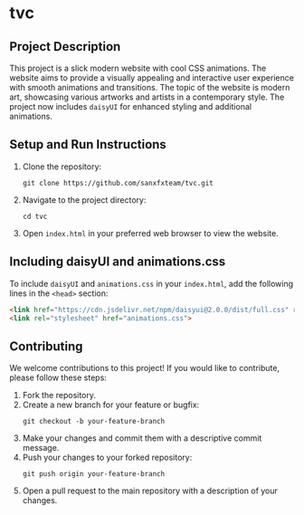 # tvc

## Project Description

This project is a slick modern website with cool CSS animations. The website aims to provide a visually appealing and interactive user experience with smooth animations and transitions. The topic of the website is modern art, showcasing various artworks and artists in a contemporary style. The project now includes `daisyUI` for enhanced styling and additional animations.

## Setup and Run Instructions

1. Clone the repository:
   ```
   git clone https://github.com/sanxfxteam/tvc.git
   ```
2. Navigate to the project directory:
   ```
   cd tvc
   ```
3. Open `index.html` in your preferred web browser to view the website.

## Including daisyUI and animations.css

To include `daisyUI` and `animations.css` in your `index.html`, add the following lines in the `<head>` section:

```html
<link href="https://cdn.jsdelivr.net/npm/daisyui@2.0.0/dist/full.css" rel="stylesheet">
<link rel="stylesheet" href="animations.css">
```

## Contributing

We welcome contributions to this project! If you would like to contribute, please follow these steps:

1. Fork the repository.
2. Create a new branch for your feature or bugfix:
   ```
   git checkout -b your-feature-branch
   ```
3. Make your changes and commit them with a descriptive commit message.
4. Push your changes to your forked repository:
   ```
   git push origin your-feature-branch
   ```
5. Open a pull request to the main repository with a description of your changes.
